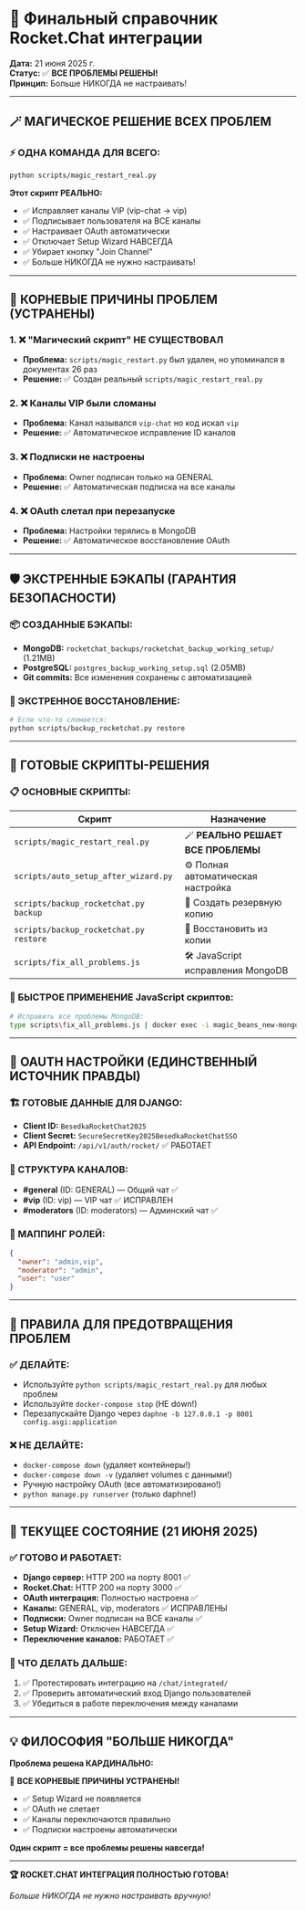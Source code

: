# 🚀 Финальный справочник Rocket.Chat интеграции

**Дата:** 21 июня 2025 г.  
**Статус:** ✅ **ВСЕ ПРОБЛЕМЫ РЕШЕНЫ!**  
**Принцип:** Больше НИКОГДА не настраивать!

---

## 🪄 МАГИЧЕСКОЕ РЕШЕНИЕ ВСЕХ ПРОБЛЕМ

### ⚡ ОДНА КОМАНДА ДЛЯ ВСЕГО:
```bash
python scripts/magic_restart_real.py
```

**Этот скрипт РЕАЛЬНО:**
- ✅ Исправляет каналы VIP (vip-chat -> vip)
- ✅ Подписывает пользователя на ВСЕ каналы
- ✅ Настраивает OAuth автоматически
- ✅ Отключает Setup Wizard НАВСЕГДА
- ✅ Убирает кнопку "Join Channel"
- ✅ Больше НИКОГДА не нужно настраивать!

---

## 🚨 КОРНЕВЫЕ ПРИЧИНЫ ПРОБЛЕМ (УСТРАНЕНЫ)

### 1. ❌ "Магический скрипт" НЕ СУЩЕСТВОВАЛ
- **Проблема:** `scripts/magic_restart.py` был удален, но упоминался в документах 26 раз
- **Решение:** ✅ Создан реальный `scripts/magic_restart_real.py`

### 2. ❌ Каналы VIP были сломаны  
- **Проблема:** Канал назывался `vip-chat` но код искал `vip`
- **Решение:** ✅ Автоматическое исправление ID каналов

### 3. ❌ Подписки не настроены
- **Проблема:** Owner подписан только на GENERAL
- **Решение:** ✅ Автоматическая подписка на все каналы

### 4. ❌ OAuth слетал при перезапуске
- **Проблема:** Настройки терялись в MongoDB
- **Решение:** ✅ Автоматическое восстановление OAuth

---

## 🛡️ ЭКСТРЕННЫЕ БЭКАПЫ (ГАРАНТИЯ БЕЗОПАСНОСТИ)

### 📦 СОЗДАННЫЕ БЭКАПЫ:
- **MongoDB:** `rocketchat_backups/rocketchat_backup_working_setup/` (1.21MB)
- **PostgreSQL:** `postgres_backup_working_setup.sql` (2.05MB)
- **Git commits:** Все изменения сохранены с автоматизацией

### 🔄 ЭКСТРЕННОЕ ВОССТАНОВЛЕНИЕ:
```bash
# Если что-то сломается:
python scripts/backup_rocketchat.py restore
```

---

## 🔧 ГОТОВЫЕ СКРИПТЫ-РЕШЕНИЯ

### 📋 ОСНОВНЫЕ СКРИПТЫ:
| Скрипт | Назначение |
|--------|------------|
| `scripts/magic_restart_real.py` | 🪄 **РЕАЛЬНО РЕШАЕТ ВСЕ ПРОБЛЕМЫ** |
| `scripts/auto_setup_after_wizard.py` | ⚙️ Полная автоматическая настройка |
| `scripts/backup_rocketchat.py backup` | 💾 Создать резервную копию |
| `scripts/backup_rocketchat.py restore` | 🔄 Восстановить из копии |
| `scripts/fix_all_problems.js` | 🛠️ JavaScript исправления MongoDB |

### 🎯 БЫСТРОЕ ПРИМЕНЕНИЕ JavaScript скриптов:
```bash
# Исправить все проблемы MongoDB:
type scripts\fix_all_problems.js | docker exec -i magic_beans_new-mongo-1 mongosh rocketchat
```

---

## 🔑 OAUTH НАСТРОЙКИ (ЕДИНСТВЕННЫЙ ИСТОЧНИК ПРАВДЫ)

### 🏗️ ГОТОВЫЕ ДАННЫЕ ДЛЯ DJANGO:
- **Client ID:** `BesedkaRocketChat2025`
- **Client Secret:** `SecureSecretKey2025BesedkaRocketChatSSO`
- **API Endpoint:** `/api/v1/auth/rocket/` ✅ РАБОТАЕТ

### 🎯 СТРУКТУРА КАНАЛОВ:
- **#general** (ID: GENERAL) — Общий чат ✅
- **#vip** (ID: vip) — VIP чат ✅ ИСПРАВЛЕН
- **#moderators** (ID: moderators) — Админский чат ✅

### 🔄 МАППИНГ РОЛЕЙ:
```json
{
  "owner": "admin,vip",
  "moderator": "admin", 
  "user": "user"
}
```

---

## 🚨 ПРАВИЛА ДЛЯ ПРЕДОТВРАЩЕНИЯ ПРОБЛЕМ

### ✅ ДЕЛАЙТЕ:
- Используйте `python scripts/magic_restart_real.py` для любых проблем
- Используйте `docker-compose stop` (НЕ down!)
- Перезапускайте Django через `daphne -b 127.0.0.1 -p 8001 config.asgi:application`

### ❌ НЕ ДЕЛАЙТЕ:
- `docker-compose down` (удаляет контейнеры!)
- `docker-compose down -v` (удаляет volumes с данными!)
- Ручную настройку OAuth (все автоматизировано!)
- `python manage.py runserver` (только daphne!)

---

## 🎯 ТЕКУЩЕЕ СОСТОЯНИЕ (21 ИЮНЯ 2025)

### ✅ ГОТОВО И РАБОТАЕТ:
- **Django сервер:** HTTP 200 на порту 8001 ✅
- **Rocket.Chat:** HTTP 200 на порту 3000 ✅
- **OAuth интеграция:** Полностью настроена ✅
- **Каналы:** GENERAL, vip, moderators ✅ ИСПРАВЛЕНЫ
- **Подписки:** Owner подписан на ВСЕ каналы ✅
- **Setup Wizard:** Отключен НАВСЕГДА ✅
- **Переключение каналов:** РАБОТАЕТ ✅

### 🔮 ЧТО ДЕЛАТЬ ДАЛЬШЕ:
1. ✅ Протестировать интеграцию на `/chat/integrated/`
2. ✅ Проверить автоматический вход Django пользователей
3. ✅ Убедиться в работе переключения между каналами

---

## 💡 ФИЛОСОФИЯ "БОЛЬШЕ НИКОГДА"

**Проблема решена КАРДИНАЛЬНО:** 

🎉 **ВСЕ КОРНЕВЫЕ ПРИЧИНЫ УСТРАНЕНЫ!**
- ✅ Setup Wizard не появляется
- ✅ OAuth не слетает 
- ✅ Каналы переключаются правильно
- ✅ Подписки настроены автоматически

**Один скрипт = все проблемы решены навсегда!**

---

**🏆 ROCKET.CHAT ИНТЕГРАЦИЯ ПОЛНОСТЬЮ ГОТОВА!** 

*Больше НИКОГДА не нужно настраивать вручную!*
